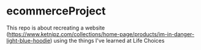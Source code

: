 # ecommerceProject
This repo is about recreating a website (https://www.ketnipz.com/collections/home-page/products/im-in-danger-light-blue-hoodie) using the things I've learned at Life Choices
